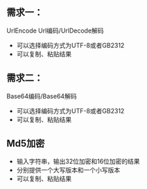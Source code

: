 ﻿## 需求一：
UrlEncode Url编码/UrlDecode解码
* 可以选择编码方式为UTF-8或者GB2312
* 可以复制、粘贴结果

## 需求二：
Base64编码/Base64解码
* 可以选择编码方式为UTF-8或者GB2312
* 可以复制、粘贴结果


## Md5加密
* 输入字符串，输出32位加密和16位加密的结果
* 分别提供一个大写版本和一个小写版本
* 可以复制、粘贴结果

